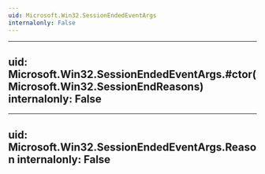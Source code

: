 ```yaml
---
uid: Microsoft.Win32.SessionEndedEventArgs
internalonly: False
---
```


---
uid: Microsoft.Win32.SessionEndedEventArgs.#ctor(Microsoft.Win32.SessionEndReasons)
internalonly: False
---

---
uid: Microsoft.Win32.SessionEndedEventArgs.Reason
internalonly: False
---
